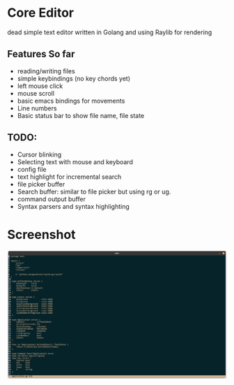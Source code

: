 # Core Editor
dead simple text editor written in Golang and using Raylib for rendering


## Features So far

- reading/writing files
- simple keybindings (no key chords yet)
- left mouse click
- mouse scroll
- basic emacs bindings for movements
- Line numbers
- Basic status bar to show file name, file state


## TODO:
- Cursor blinking
- Selecting text with mouse and keyboard
- config file
- text highlight for incremental search
- file picker buffer
- Search buffer: similar to file picker but using rg or ug.
- command output buffer
- Syntax parsers and syntax highlighting

# Screenshot
![Main.go](assets/screenshot.png)
